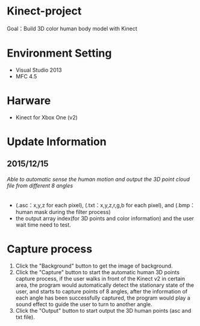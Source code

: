 # Kinect-project
Goal：Build 3D color human body model with Kinect

# Environment Setting
- Visual Studio 2013
- MFC 4.5

# Harware 
- Kinect for Xbox One (v2)

# Update Information
## 2015/12/15 
###### Able to automatic sense the human motion and output the 3D point cloud file from different 8 angles
- (.asc：x,y,z for each pixel), (.txt：x,y,z,r,g,b for each pixel), and (.bmp：human mask during the filter process)
- the output array index(for 3D points and color information) and the user wait time need to test.

# Capture process
1. Click the "Background" button to get the image of background.
2. Click the "Capture" button to start the automatic human 3D points capture process, if the user walks in front of the Kinect v2 in certain area, the program would automatically detect the stationary state of the user, and starts to capture points of 8 angles, after the information of each angle has been successfully captured, the program would play a sound effect to guide the user to turn to another angle.
3. Click the "Output" button to start output the 3D human points (asc and txt file).
